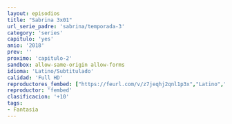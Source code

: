 ```yaml
---
layout: episodios
title: "Sabrina 3x01"
url_serie_padre: 'sabrina/temporada-3'
category: 'series'
capitulo: 'yes'
anio: '2018'
prev: ''
proximo: 'capitulo-2'
sandbox: allow-same-origin allow-forms
idioma: 'Latino/Subtitulado'
calidad: 'Full HD'
reproductores_fembed: ["https://feurl.com/v/z7jeqhj2qnl1p3x","Latino","https://mstream.website/crwi7x7d677j","Latino","https://feurl.com/v/e83ddh-qmxk1yz1","Latino","https://player.premiumstream.live/player.php?id=NTk0&sub=https://sub.cuevana2.io/vtt-sub/sub7/El.mundo.oculto.de.sabrina.S03E01.vtt","Subtitulado"]
reproductor: 'fembed'
clasificacion: '+10'
tags:
- Fantasia
---
```












